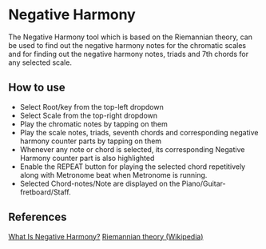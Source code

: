 # Negative Harmony
The Negative Harmony tool which is based on the Riemannian theory, can be used to find out the negative harmony notes for the chromatic scales and for finding out the negative harmony notes, triads and 7th chords for any selected scale.

## How to use
* Select Root/key from the top-left dropdown
* Select Scale from the top-right dropdown
* Play the chromatic notes by tapping on them
* Play the scale notes, triads, seventh chords and corresponding negative harmony counter parts by tapping on them
* Whenever any note or chord is selected, its corresponding Negative Harmony counter part is also highlighted
* Enable the REPEAT button for playing the selected chord repetitively along with Metronome beat when Metronome is running.
* Selected Chord-notes/Note are displayed on the Piano/Guitar-fretboard/Staff.

## References
[What Is Negative Harmony?](https://hellomusictheory.com/learn/negative-harmony/)
[Riemannian theory (Wikipedia)](https://en.wikipedia.org/wiki/Riemannian_theory)
